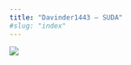 ```yaml
---
title: "Davinder1443 – SUDA"
#slug: "index"
---
```


[![](/wp-content/2007/11/Davinder1443-300x225.jpg)](/wp-content/2007/11/Davinder1443.jpg)